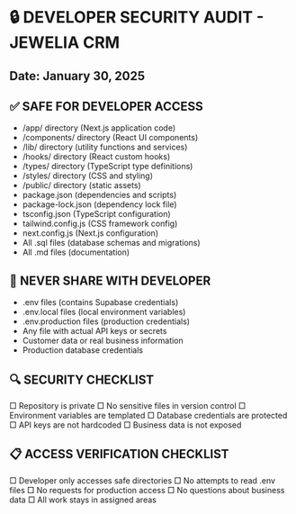 # 🔒 DEVELOPER SECURITY AUDIT - JEWELIA CRM
## Date: January 30, 2025

## ✅ SAFE FOR DEVELOPER ACCESS
- /app/ directory (Next.js application code)
- /components/ directory (React UI components)
- /lib/ directory (utility functions and services)
- /hooks/ directory (React custom hooks)
- /types/ directory (TypeScript type definitions)
- /styles/ directory (CSS and styling)
- /public/ directory (static assets)
- package.json (dependencies and scripts)
- package-lock.json (dependency lock file)
- tsconfig.json (TypeScript configuration)
- tailwind.config.js (CSS framework config)
- next.config.js (Next.js configuration)
- All .sql files (database schemas and migrations)
- All .md files (documentation)

## 🚫 NEVER SHARE WITH DEVELOPER
- .env files (contains Supabase credentials)
- .env.local files (local environment variables)
- .env.production files (production credentials)
- Any file with actual API keys or secrets
- Customer data or real business information
- Production database credentials

## 🔍 SECURITY CHECKLIST
□ Repository is private
□ No sensitive files in version control
□ Environment variables are templated
□ Database credentials are protected
□ API keys are not hardcoded
□ Business data is not exposed

## 📋 ACCESS VERIFICATION CHECKLIST
□ Developer only accesses safe directories
□ No attempts to read .env files
□ No requests for production access
□ No questions about business data
□ All work stays in assigned areas
